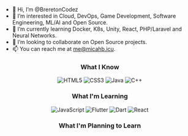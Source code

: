 - 👋 Hi, I’m @BreretonCodez
- 👀 I’m interested in Cloud, DevOps, Game Development, Software Engineering, ML/AI and Open Source.
- 🌱 I’m currently learning Docker, K8s, Unity, React, PHP/Laravel and Neural Networks.
- 💞️ I’m looking to collaborate on Open Source projects.
- 📫 You can reach me at me@micahb.icu.

<!---
BreretonCodez/BreretonCodez is a ✨ special ✨ repository because its `README.md` (this file) appears on your GitHub profile.
You can click the Preview link to take a look at your changes.
--->

<h3 align="center">What I Know</h3>
<p align="center">
  <img src="https://img.shields.io/badge/html5-E34F26.svg?&style=for-the-badge&logo=html5&logoColor=white" alt="HTML5"/>
  <img src="https://img.shields.io/badge/css3-1572B6.svg?&style=for-the-badge&logo=css3&logoColor=white" alt="CSS3"/>
  <img src="https://img.shields.io/badge/Java-EC2025.svg?&style=for-the-badge&logo=OpenJDK&logoColor=white" alt="Java"/>
  <img src="https://img.shields.io/badge/C++-00599C.svg?&style=for-the-badge&logo=Cplusplus&logoColor=white" alt="C++"/>
</p>

<h3 align="center">What I'm Learning</h3>
<p align="center">
  <img src="https://img.shields.io/badge/JavaScript-F7DF1E.svg?&style=for-the-badge&logo=javascript&logoColor=222" alt="JavaScript"/>
  <img src="https://img.shields.io/badge/Flutter-6fa8dc.svg?&style=for-the-badge&logo=flutter&logoColor=222" alt="Flutter"/>
  <img src="https://img.shields.io/badge/Dart-6fa8dc.svg?&style=for-the-badge&logo=dart&logoColor=222" alt="Dart"/>
  <img src="https://img.shields.io/badge/React-8fce00.svg?&style=for-the-badge&logo=react&logoColor=222" alt="React"/>
</p>

<h3 align="center">What I'm Planning to Learn</h3>
<p align="center">
</p>

